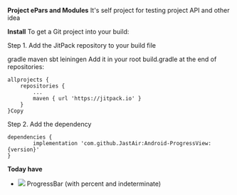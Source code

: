 **Project ePars and Modules**
 It's self project for testing project API and other idea

**Install**
To get a Git project into your build:

Step 1. Add the JitPack repository to your build file

gradle
maven
sbt
leiningen
Add it in your root build.gradle at the end of repositories:

	allprojects {
		repositories {
			...
			maven { url 'https://jitpack.io' }
		}
	}Copy
Step 2. Add the dependency

	dependencies {
	        implementation 'com.github.JastAir:Android-ProgressView:{version}'
	}


**Today have**
 - [![](https://jitpack.io/v/JastAir/Android-ProgressView.svg)](https://jitpack.io/#JastAir/Android-ProgressView)
 ProgressBar (with percent and indeterminate)

